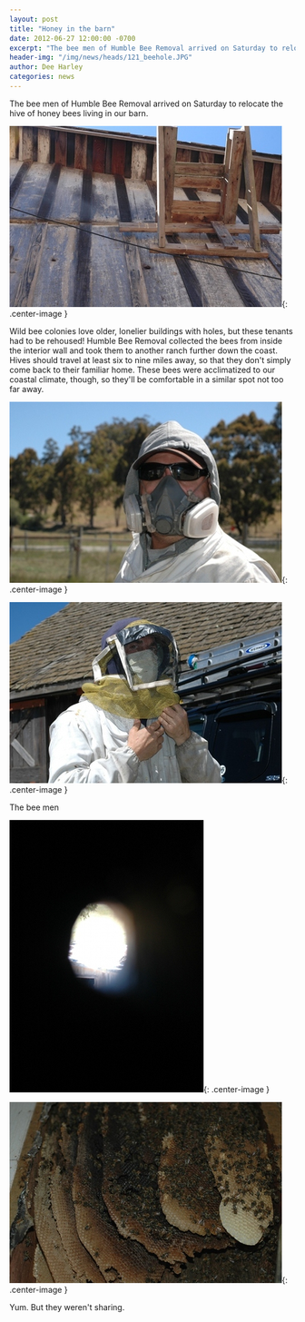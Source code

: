 ```yaml
---
layout: post
title: "Honey in the barn"
date: 2012-06-27 12:00:00 -0700
excerpt: "The bee men of Humble Bee Removal arrived on Saturday to relocate the hive of honey bees living ..."
header-img: "/img/news/heads/121_beehole.JPG"
author: Dee Harley
categories: news
---
```

The bee men of Humble Bee Removal arrived on Saturday to relocate the
hive of honey bees living in our barn.

![image](/img/news/121_beehole.JPG){: .center-image }

Wild bee colonies love older, lonelier buildings with holes, but these
tenants had to be rehoused! Humble Bee Removal collected the bees from
inside the interior wall and took them to another ranch further down
the coast. Hives should travel at least six to nine miles away, so
that they don't simply come back to their familiar home. These bees
were acclimatized to our coastal climate, though, so they'll be
comfortable in a similar spot not too far away.

![image](/img/news/121_beeman.JPG){: .center-image }

![image](/img/news/121_beeman2.JPG){: .center-image }

The bee men

![image](/img/news/121_barnhole2.JPG){: .center-image }

![image](/img/news/121_honeycomb.JPG){: .center-image }

Yum. But they weren't sharing.

